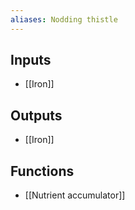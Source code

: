 ```yaml
---
aliases: Nodding thistle
---
```


## Inputs
- [[Iron]]

## Outputs
- [[Iron]]

## Functions
- [[Nutrient accumulator]]